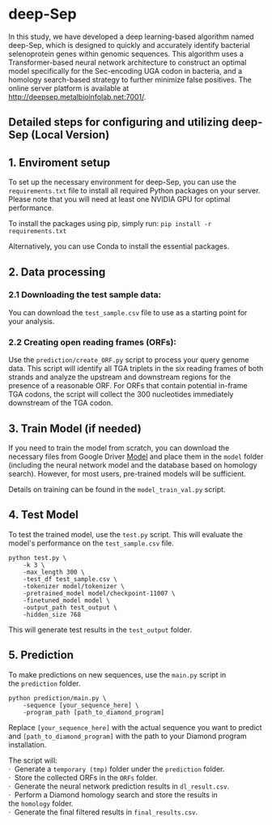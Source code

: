 # deep-Sep

In this study, we have developed a deep learning-based algorithm named deep-Sep, which is designed to quickly and accurately identify bacterial selenoprotein genes within genomic sequences. This algorithm uses a Transformer-based neural network architecture to construct an optimal model specifically for the Sec-encoding UGA codon in bacteria, and a homology search-based strategy to further minimize false positives. The online server platform is available at http://deepsep.metalbioinfolab.net:7001/.

## Detailed steps for configuring and utilizing deep-Sep (Local Version)
## 1. Enviroment setup
To set up the necessary environment for deep-Sep, you can use the `requirements.txt` file to install all required Python packages on your server. Please note that you will need at least one NVIDIA GPU for optimal performance.

To install the packages using pip, simply run:
`pip install -r requirements.txt`

Alternatively, you can use Conda to install the essential packages.

## 2. Data processing
### 2.1 Downloading the test sample data:
You can download the `test_sample.csv` file to use as a starting point for your analysis.

### 2.2 Creating open reading frames (ORFs):
Use the `prediction/create_ORF.py` script to process your query genome data. This script will identify all TGA triplets in the six reading frames of both strands and analyze the upstream and downstream regions for the presence of a reasonable ORF. For ORFs that contain potential in-frame TGA codons, the script will collect the 300 nucleotides immediately downstream of the TGA codon.

## 3. Train Model (if needed)
If you need to train the model from scratch, you can download the necessary files from Google Driver [Model](https://drive.google.com/drive/folders/14DFJasrvLaHuodaN_oUF5AXtDV2YwgIA?usp=drive_link) and place them in the `model` folder (including the neural network model and the database based on homology search). However, for most users, pre-trained models will be sufficient.

Details on training can be found in the `model_train_val.py` script.

## 4. Test Model 
To test the trained model, use the `test.py` script. This will evaluate the model's performance on the `test_sample.csv` file.

```
python test.py \
    -k 3 \
    -max_length 300 \
    -test_df test_sample.csv \
    -tokenizer model/tokenizer \
    -pretrained_model model/checkpoint-11007 \
    -finetuned_model model \
    -output_path test_output \
    -hidden_size 768
```

This will generate test results in the `test_output` folder.

## 5. Prediction
<!-- Run deepSep with test.py and homology.py. -->
To make predictions on new sequences, use the `main.py` script in the `prediction` folder.

```
python prediction/main.py \
    -sequence [your_sequence_here] \
    -program_path [path_to_diamond_program]
```
Replace `[your_sequence_here]` with the actual sequence you want to predict and `[path_to_diamond_program]` with the path to your Diamond program installation.

The script will: \
·&nbsp;&nbsp;Generate a `temporary (tmp)` folder under the `prediction` folder. \
·&nbsp;&nbsp;Store the collected ORFs in the `ORFs` folder. \
·&nbsp;&nbsp;Generate the neural network prediction results in `dl_result.csv`. \
·&nbsp;&nbsp;Perform a Diamond homology search and store the results in the `homology` folder. \
·&nbsp;&nbsp;Generate the final filtered results in `final_results.csv`.

